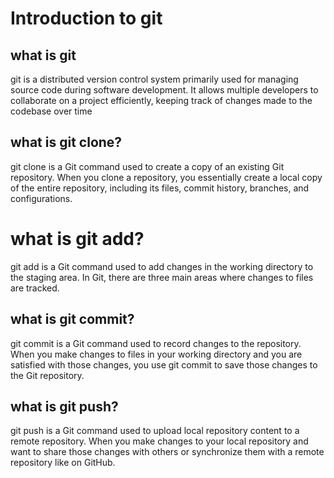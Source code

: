 # Introduction to git
## what is git
git is a distributed version control system primarily used for managing source code during software development. 
It allows multiple developers to collaborate on a project efficiently, keeping track of changes made to the codebase over time

## what is git clone?
git clone is a Git command used to create a copy of an existing Git repository.
When you clone a repository, you essentially create a local copy of the entire repository, including its files, commit history, branches, and configurations.

# what is git add?
git add is a Git command used to add changes in the working directory to the staging area. 
In Git, there are three main areas where changes to files are tracked.
## what is git commit?
git commit is a Git command used to record changes to the repository. 
When you make changes to files in your working directory and you are satisfied with those changes, you use git commit to save those changes to the Git repository.


## what is git push?
git push is a Git command used to upload local repository content to a remote repository.
When you make changes to your local repository and want to share those changes with others or synchronize them with a remote repository like on GitHub.
